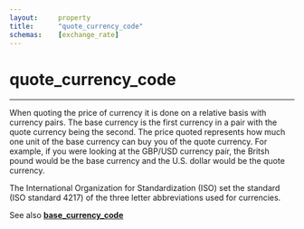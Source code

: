 ```yaml
---
layout:		property
title:		"quote_currency_code"
schemas:	[exchange_rate]
---
```


# quote_currency_code

---

When quoting the price of currency it is done on a relative basis with currency pairs. The base currency is the first currency in a pair with the quote currency being the second. The price quoted represents how much one unit of the base currency can buy you of the quote currency. For example, if you were looking at the GBP/USD currency pair, the Britsh pound would be the base currency and the U.S. dollar would be the quote currency.

The International Organization for Standardization (ISO) set the standard (ISO standard 4217) of the three letter abbreviations used for currencies.

See also [**base_currency_code**](https://github.com/suadelabs/fire/blob/master/documentation/properties/base_currency_code.md)
